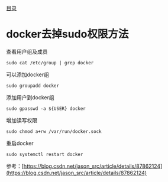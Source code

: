 [目录](./)

# docker去掉sudo权限方法

查看用户组及成员
```
sudo cat /etc/group | grep docker
```

可以添加docker组
```
sudo groupadd docker 
```

添加用户到docker组 
```
sudo gpasswd -a ${USER} docker 
```

增加读写权限
```
sudo chmod a+rw /var/run/docker.sock
```

重启docker
```
sudo systemctl restart docker 
```

参考：[https://blog.csdn.net/jason_src/article/details/87862124](https://blog.csdn.net/jason_src/article/details/87862124)